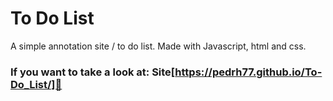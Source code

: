# To Do List
 A simple annotation site / to do list.
 Made with Javascript, html and css.
### If you want to take a look at: Site[https://pedrh77.github.io/To-Do_List/]👀
